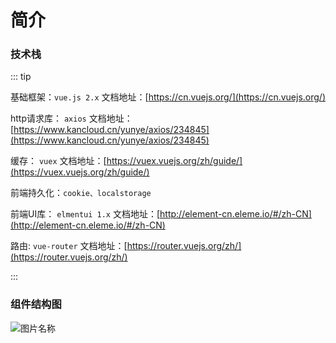 # 简介


### 技术栈
    
::: tip

基础框架：`vue.js 2.x`   文档地址：[https://cn.vuejs.org/](https://cn.vuejs.org/) 

http请求库： `axios` 文档地址：[https://www.kancloud.cn/yunye/axios/234845](https://www.kancloud.cn/yunye/axios/234845) 

缓存： `vuex` 文档地址：[https://vuex.vuejs.org/zh/guide/](https://vuex.vuejs.org/zh/guide/) 

前端持久化：`cookie、localstorage`  

前端UI库： `elmentui 1.x` 文档地址：[http://element-cn.eleme.io/#/zh-CN](http://element-cn.eleme.io/#/zh-CN) 

路由: `vue-router` 文档地址：[https://router.vuejs.org/zh/](https://router.vuejs.org/zh/) 

:::
### 组件结构图

![图片名称](/YlDocument/img/main.svg)

